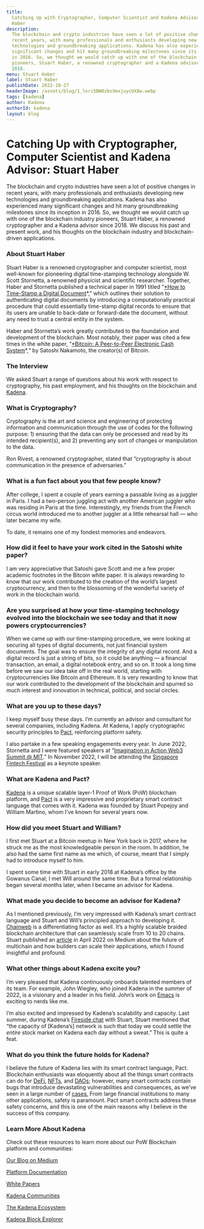 ```yaml
---
title:
  Catching Up with Cryptographer, Computer Scientist and Kadena Advisor Stuart
  Haber
description:
  The blockchain and crypto industries have seen a lot of positive changes in
  recent years, with many professionals and enthusiasts developing new
  technologies and groundbreaking applications. Kadena has also experienced many
  significant changes and hit many groundbreaking milestones since its inception
  in 2016. So, we thought we would catch up with one of the blockchain industry
  pioneers, Stuart Haber, a renowned cryptographer and a Kadena advisor since
  2018.
menu: Stuart Haber
label: Stuart Haber
publishDate: 2022-10-27
headerImage: /assets/blog/1_leri5BWOzbsXmxjuycUX8w.webp
tags: [kadena]
author: Kadena
authorId: kadena
layout: blog
---
```


# Catching Up with Cryptographer, Computer Scientist and Kadena Advisor: Stuart Haber

The blockchain and crypto industries have seen a lot of positive changes in
recent years, with many professionals and enthusiasts developing new
technologies and groundbreaking applications. Kadena has also experienced many
significant changes and hit many groundbreaking milestones since its inception
in 2016. So, we thought we would catch up with one of the blockchain industry
pioneers, Stuart Haber, a renowned cryptographer and a Kadena advisor
since 2018. We discuss his past and present work, and his thoughts on the
blockchain industry and blockchain-driven applications.

### About Stuart Haber

Stuart Haber is a renowned cryptographer and computer scientist, most well-known
for pioneering digital time-stamping technology alongside W. Scott Stornetta, a
renowned physicist and scientific researcher. Together, Haber and Stornetta
published a technical paper in 1991 titled
“[\*How to Time-Stamp a Digital Document](https://link.springer.com/article/10.1007/BF00196791)\*,”
which outlines their solution to authenticating digital documents by introducing
a computationally practical procedure that could essentially time-stamp digital
records to ensure that its users are unable to back-date or forward-date the
document, without any need to trust a central entity in the system.

Haber and Stornetta’s work greatly contributed to the foundation and development
of the blockchain. Most notably, their paper was cited a few times in the white
paper,
“[\*Bitcoin: A Peer-to-Peer Electronic Cash System](https://bitcoin.org/en/bitcoin-paper)\*,“
by Satoshi Nakamoto, the creator(s) of Bitcoin.

### The Interview

We asked Stuart a range of questions about his work with respect to
cryptography, his past employment, and his thoughts on the blockchain and
[Kadena](https://kadena.io/).

### What is Cryptography?

Cryptography is the art and science and engineering of protecting information
and communication through the use of codes for the following purpose: 1)
ensuring that the data can only be processed and read by its intended
recipient(s), and 2) preventing any sort of changes or manipulation to the data.

Ron Rivest, a renowned cryptographer, stated that “cryptography is about
communication in the presence of adversaries.”

### What is a fun fact about you that few people know?

After college, I spent a couple of years earning a passable living as a juggler
in Paris. I had a two-person juggling act with another American juggler who was
residing in Paris at the time. Interestingly, my friends from the French circus
world introduced me to another juggler at a little rehearsal hall — who later
became my wife.

To date, it remains one of my fondest memories and endeavors.

### How did it feel to have your work cited in the Satoshi white paper?

I am very appreciative that Satoshi gave Scott and me a few proper academic
footnotes in the Bitcoin white paper. It is always rewarding to know that our
work contributed to the creation of the world’s largest cryptocurrency, and then
to the blossoming of the wonderful variety of work in the blockchain world.

### Are you surprised at how your time-stamping technology evolved into the blockchain we see today and that it now powers cryptocurrencies?

When we came up with our time-stamping procedure, we were looking at securing
all types of digital documents, not just financial system documents. The goal
was to ensure the integrity of any digital record. And a digital record is just
a string of bits, so it could be anything — a financial transaction, an email, a
digital notebook entry, and so on. It took a long time before we saw our idea
take off in the real world, starting with cryptocurrencies like Bitcoin and
Ethereum. It is very rewarding to know that our work contributed to the
development of the blockchain and spurred so much interest and innovation in
technical, political, and social circles.

### What are you up to these days?

I keep myself busy these days. I’m currently an advisor and consultant for
several companies, including Kadena. At Kadena, I apply cryptographic security
principles to [Pact](https://www.kadena.io/whitepapers), reinforcing platform
safety.

I also partake in a few speaking engagements every year. In June 2022, Stornetta
and I were featured speakers at
“[Imagination in Action Web3 Summit @ MIT](https://connection.mit.edu/imagination-action-web3-summit-mit).”
In November 2022, I will be attending the
[Singapore Fintech Festival](https://www.fintechfestival.sg) as a keynote
speaker.

### What are Kadena and Pact?

[Kadena](https://kadena.io/about/) is a unique scalable layer-1 Proof of Work
(PoW) blockchain platform, and [Pact](/build/pact) is a very impressive and
proprietary smart contract language that comes with it. Kadena was founded by
Stuart Popejoy and William Martino, whom I’ve known for several years now.

### How did you meet Stuart and William?

I first met Stuart at a Bitcoin meetup in New York back in 2017, where he struck
me as the most knowledgeable person in the room. In addition, he also had the
same first name as me which, of course, meant that I simply had to introduce
myself to him.

I spent some time with Stuart in early 2018 at Kadena’s office by the Gowanus
Canal; I met Will around the same time. But a formal relationship began several
months later, when I became an advisor for Kadena.

### What made you decide to become an advisor for Kadena?

As I mentioned previously, I’m very impressed with Kadena’s smart contract
language and Stuart and Will’s principled approach to developing it.
[Chainweb](https://www.kadena.io/whitepapers) is a differentiating factor as
well. It’s a highly scalable braided blockchain architecture that can seamlessly
scale from 10 to 20 chains. Stuart published an
[article](./the-future-of-multichain-2022-04-19) in April 2022 on Medium about
the future of multichain and how builders can scale their applications, which I
found insightful and profound.

### What other things about Kadena excite you?

I’m very pleased that Kadena continuously onboards talented members of its team.
For example, John Wiegley, who joined Kadena in the summer of 2022, is a
visionary and a leader in his field. John’s work on
[Emacs](https://en.wikipedia.org/wiki/Emacs) is exciting to nerds like me.

I’m also excited and impressed by Kadena’s scalability and capacity. Last
summer, during Kadena’s [Fireside chat](https://youtu.be/ELjp1gclsTU) with
Stuart, Stuart mentioned that “the capacity of [Kadena’s] network is such that
today we could settle the _entire_ stock market on Kadena each day without a
sweat.” This is quite a feat.

### What do you think the future holds for Kadena?

I believe the future of Kadena lies with its smart contract language, Pact.
Blockchain enthusiasts wax eloquently about all the things smart contracts can
do for [DeFi](https://www.coinbase.com/learn/crypto-basics/what-is-defi),
[NFTs](https://kadenacommunity.medium.com/kadena-nfts-the-future-is-poly-fungible-6fa14c40e879#:~:text=Kadena%20NFT's%20are%20tokens%20on,the%20only%20game%20in%20town.),
and
[DAOs](/blogchain/2021/kadena-dao-meaningful-initiatives-driven-by-the-voice-of-the-community-2021-07-14);
however, many smart contracts contain bugs that introduce devastating
vulnerabilities and consequences, as we’ve seen in a large number of
[cases.](https://savedby.kadena.network/) From large financial institutions to
many other applications, safety is paramount. Pact smart contracts address these
safety concerns, and this is one of the main reasons why I believe in the
success of this company.

### Learn More About Kadena

Check out these resources to learn more about our PoW Blockchain platform and
communities:

[Our Blog on Medium](/blogchain)

[Platform Documentation](/)

[White Papers](https://www.kadena.io/whitepapers)

[Kadena Communities](https://kadena.io/community/)

[The Kadena Ecosystem](https://kadena.io/ecosystem/)

[Kadena Block Explorer](https://explorer.chainweb.com)

